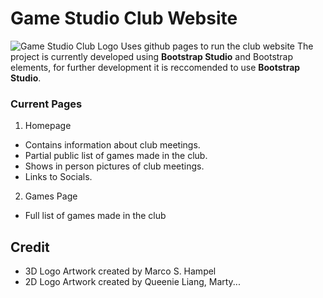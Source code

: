 # Game Studio Club Website
![Game Studio Club Logo](https://nugamestudioclub.github.io/assets/img/GameStudioBackdrop3.png)
Uses github pages to run the club website
The project is currently developed using **Bootstrap Studio** and Bootstrap elements, for further development
it is reccomended to use **Bootstrap Studio**.

### Current Pages
1. Homepage
  - Contains information about club meetings.
  - Partial public list of games made in the club.
  - Shows in person pictures of club meetings.
  - Links to Socials.
2. Games Page
  - Full list of games made in the club

## Credit
- 3D Logo Artwork created by Marco S. Hampel
- 2D Logo Artwork created by Queenie Liang, Marty...
